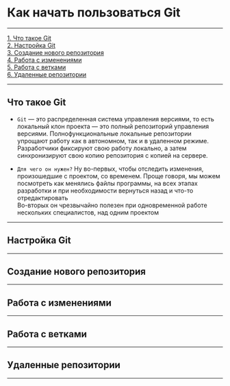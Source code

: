 # Как начать пользоваться Git
___
[1. Что такое Git](#ЧтотакоеGit)  
[2. Настройка Git](#НастройкаGit)  
[3. Создание нового репозитория](#Созданиеновогорепозитория)  
[4. Работа с изменениями](#Работасизменениями)  
[5. Работа с ветками](#Работасветками)  
[6. Удаленные репозитории](#Удаленныерепозитории)  
___

## Что такое Git   
 
+ `Git` — это распределенная система управления версиями, то есть локальный клон проекта — это полный репозиторий управления версиями. Полнофункциональные локальные репозитории упрощают работу как в автономном, так и в удаленном режиме. Разработчики фиксируют свою работу локально, а затем синхронизируют свою копию репозитория с копией на сервере.  


+ `Для чего он нужен?` Ну во-первых, чтобы отследить изменения, произошедшие с проектом, со временем. Проще говоря, мы можем посмотреть как менялись файлы программы, на всех этапах разработки и при необходимости вернуться назад и что-то отредактировать  
Во-вторых он чрезвычайно полезен при одновременной работе нескольких специалистов, над одним проектом  
___

## Настройка Git
___

## Создание нового репозитория
___

## Работа с изменениями
___

## Работа с ветками
___

## Удаленные репозитории
___

